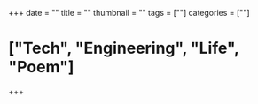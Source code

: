 +++
date = ""
title = ""
thumbnail = ""
tags = [""]
categories = [""]
# ["Tech", "Engineering", "Life", "Poem"]
+++

